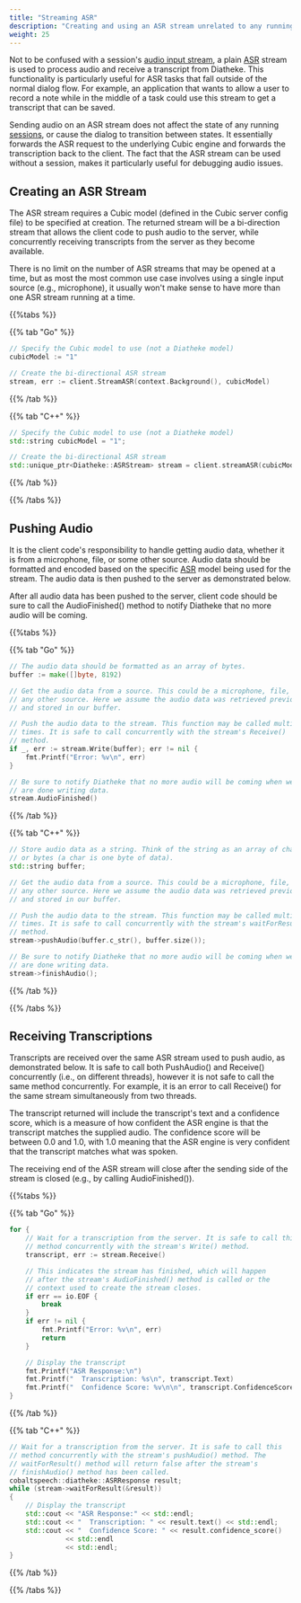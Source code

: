 ```yaml
---
title: "Streaming ASR"
description: "Creating and using an ASR stream unrelated to any running sessions."
weight: 25
---
```


Not to be confused with a session's [audio input stream](../session/audio-input),
a plain [ASR](../../glossary#asr) stream is used to process audio and
receive a transcript from Diatheke. This functionality is particularly
useful for ASR tasks that fall outside of the normal dialog flow. For
example, an application that wants to allow a user to record a note while
in the middle of a task could use this stream to get a transcript that can
be saved.


Sending audio on an ASR stream does not affect the state of any running
[sessions](../session), or cause the dialog to transition between states.
It essentially forwards the ASR request to the underlying Cubic engine and
forwards the transcription back to the client. The fact that the ASR stream
can be used without a session, makes it particularly useful for debugging
audio issues.


## Creating an ASR Stream
The ASR stream requires a Cubic model (defined in the Cubic server config
file) to be specified at creation. The returned stream will be a
bi-direction stream that allows the client code to push audio to the
server, while concurrently receiving transcripts from the server as they
become available.

There is no limit on the number of ASR streams that may be opened at a
time, but as most the most common use case involves using a single
input source (e.g., microphone), it usually won't make sense to have more
than one ASR stream running at a time.

{{%tabs %}}

{{% tab "Go" %}}
``` go
// Specify the Cubic model to use (not a Diatheke model)
cubicModel := "1"

// Create the bi-directional ASR stream
stream, err := client.StreamASR(context.Background(), cubicModel)
```
{{% /tab %}}

{{% tab "C++" %}}
``` c++
// Specify the Cubic model to use (not a Diatheke model)
std::string cubicModel = "1";

// Create the bi-directional ASR stream
std::unique_ptr<Diatheke::ASRStream> stream = client.streamASR(cubicModel);
```
{{% /tab %}}

{{% /tabs %}}


## Pushing Audio
It is the client code's responsibility to handle getting audio data, whether
it is from a microphone, file, or some other source. Audio data should be
formatted and encoded based on the specific [ASR](../../glossary#asr)
model being used for the stream. The audio data is then pushed to the
server as demonstrated below.

After all audio data has been pushed to the server, client code should be
sure to call the AudioFinished() method to notify Diatheke that no more audio will
be coming.

{{%tabs %}}

{{% tab "Go" %}}
``` go
// The audio data should be formatted as an array of bytes.
buffer := make([]byte, 8192)

// Get the audio data from a source. This could be a microphone, file, or
// any other source. Here we assume the audio data was retrieved previously
// and stored in our buffer.

// Push the audio data to the stream. This function may be called multiple
// times. It is safe to call concurrently with the stream's Receive()
// method.
if _, err := stream.Write(buffer); err != nil {
    fmt.Printf("Error: %v\n", err)
}

// Be sure to notify Diatheke that no more audio will be coming when we
// are done writing data.
stream.AudioFinished()
```
{{% /tab %}}

{{% tab "C++" %}}
``` cpp
// Store audio data as a string. Think of the string as an array of chars
// or bytes (a char is one byte of data).
std::string buffer;

// Get the audio data from a source. This could be a microphone, file, or
// any other source. Here we assume the audio data was retrieved previously
// and stored in our buffer.

// Push the audio data to the stream. This function may be called multiple
// times. It is safe to call concurrently with the stream's waitForResult()
// method.
stream->pushAudio(buffer.c_str(), buffer.size());

// Be sure to notify Diatheke that no more audio will be coming when we
// are done writing data.
stream->finishAudio();
```
{{% /tab %}}

{{% /tabs %}}

## Receiving Transcriptions
Transcripts are received over the same ASR stream used to push audio, as
demonstrated below. It is safe to call both PushAudio() and Receive()
concurrently (i.e., on different threads), however it is not safe to
call the same method concurrently. For example, it is an error to call
Receive() for the same stream simultaneously from two threads.

The transcript returned will include the transcript's text and a
confidence score, which is a measure of how confident the ASR engine
is that the transcript matches the supplied audio. The confidence score
will be between 0.0 and 1.0, with 1.0 meaning that the ASR engine is very
confident that the transcript matches what was spoken.

The receiving end of the ASR stream will close after the sending side of
the stream is closed (e.g., by calling AudioFinished()).

{{%tabs %}}

{{% tab "Go" %}}
``` go
for {
    // Wait for a transcription from the server. It is safe to call this
    // method concurrently with the stream's Write() method.
    transcript, err := stream.Receive()

    // This indicates the stream has finished, which will happen
    // after the stream's AudioFinished() method is called or the
    // context used to create the stream closes.
    if err == io.EOF {
        break
    }
    if err != nil {
        fmt.Printf("Error: %v\n", err)
        return
    }

    // Display the transcript
    fmt.Printf("ASR Response:\n")
    fmt.Printf("  Transcription: %s\n", transcript.Text)
    fmt.Printf("  Confidence Score: %v\n\n", transcript.ConfidenceScore)
}
```
{{% /tab %}}

{{% tab "C++" %}}
``` c++
// Wait for a transcription from the server. It is safe to call this
// method concurrently with the stream's pushAudio() method. The
// waitForResult() method will return false after the stream's
// finishAudio() method has been called.
cobaltspeech::diatheke::ASRResponse result;
while (stream->waitForResult(&result))
{
    // Display the transcript
    std::cout << "ASR Response:" << std::endl;
    std::cout << "  Transcription: " << result.text() << std::endl;
    std::cout << "  Confidence Score: " << result.confidence_score()
              << std::endl
              << std::endl;
}
```
{{% /tab %}}

{{% /tabs %}}
